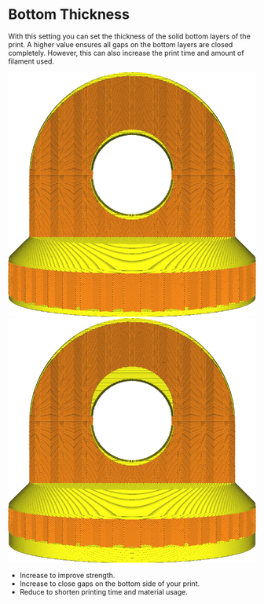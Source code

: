 Bottom Thickness
====
With this setting you can set the thickness of the solid bottom layers of the print. A higher value ensures all gaps on the bottom layers are closed completely. However, this can also increase the print time and amount of filament used.

![Ordinary bottom thickness](../images/top_bottom_thickness_0.8.png)
![Much thicker bottom side](../images/bottom_thickness.png)

* Increase to improve strength.
* Increase to close gaps on the bottom side of your print.
* Reduce to shorten printing time and material usage.